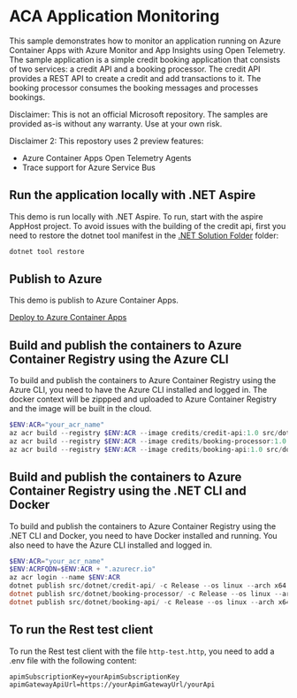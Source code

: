 # ACA Application Monitoring

This sample demonstrates how to monitor an application running on Azure Container Apps with Azure Monitor and App Insights using Open Telemetry. The sample application is a simple credit booking application that consists of two services: a credit API and a booking processor. The credit API provides a REST API to create a credit and add transactions to it. The booking processor consumes the booking messages and processes bookings.

Disclaimer: This is not an official Microsoft repository. The samples are provided as-is without any warranty. Use at your own risk.

Disclaimer 2: This repostory uses 2 preview features:
* Azure Container Apps Open Telemetry Agents
* Trace support for Azure Service Bus

## Run the application locally with .NET Aspire

This demo is run locally with .NET Aspire. To run, start with the aspire AppHost project. To avoid issues with the building of the credit api, first you need to restore the dotnet tool manifest in the [.NET Solution Folder](src/dotnet/) folder:

```powershell
dotnet tool restore
```

## Publish to Azure

This demo is publish to Azure Container Apps.

[Deploy to Azure Container Apps](infrastructure/azure-container-apps/ReadMe.md)

## Build and publish the containers to Azure Container Registry using the Azure CLI

To build and publish the containers to Azure Container Registry using the Azure CLI, you need to have the Azure CLI installed and logged in. The docker context will be zippped and uploaded to Azure Container Registry and the image will be built in the cloud.

```powershell
$ENV:ACR="your_acr_name"
az acr build --registry $ENV:ACR --image credits/credit-api:1.0 src/dotnet/credit-api/.
az acr build --registry $ENV:ACR --image credits/booking-processor:1.0 src/dotnet/
az acr build --registry $ENV:ACR --image credits/booking-api:1.0 src/dotnet/booking-api/.
```

## Build and publish the containers to Azure Container Registry using the .NET CLI and Docker

To build and publish the containers to Azure Container Registry using the .NET CLI and Docker, you need to have Docker installed and running. You also need to have the Azure CLI installed and logged in.

```powershell
$ENV:ACR="your_acr_name"
$ENV:ACRFQDN=$ENV:ACR + ".azurecr.io"
az acr login --name $ENV:ACR
dotnet publish src/dotnet/credit-api/ -c Release --os linux --arch x64 /t:PublishContainer -p ContainerRegistry=$ENV:ACRFQDN -p ContainerImageTag=1.0
dotnet publish src/dotnet/booking-processor/ -c Release --os linux --arch x64 /t:PublishContainer -p ContainerRegistry=$ENV:ACRFQDN -p ContainerImageTag=1.0
dotnet publish src/dotnet/booking-api/ -c Release --os linux --arch x64 /t:PublishContainer -p ContainerRegistry=$ENV:ACRFQDN -p ContainerImageTag=1.0
```

## To run the Rest test client

To run the Rest test client with the file `http-test.http`, you need to add a .env file with the following content:
```
apimSubscriptionKey=yourApimSubscriptionKey
apimGatewayApiUrl=https://yourApimGatewayUrl/yourApi
```
